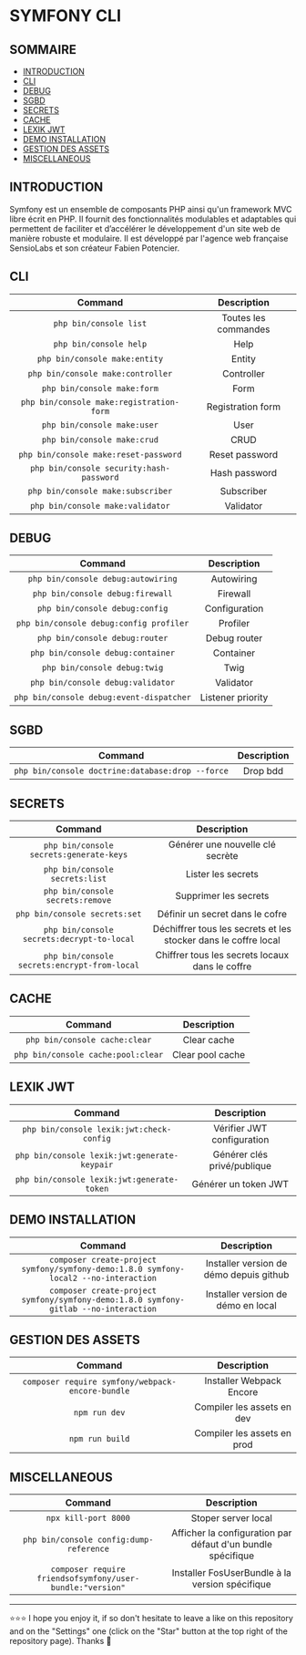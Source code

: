 # SYMFONY CLI

## SOMMAIRE
- [INTRODUCTION](#introduction)
- [CLI](#cli)
- [DEBUG](#debug)
- [SGBD](#sgbd)
- [SECRETS](#secrets)
- [CACHE](#cache)
- [LEXIK JWT](#lexik-jwt)
- [DEMO INSTALLATION](#demo-installation)
- [GESTION DES ASSETS](#gestion-des-assets)
- [MISCELLANEOUS](#miscellaneous)

## INTRODUCTION
Symfony est un ensemble de composants PHP ainsi qu'un framework MVC libre écrit en PHP. Il fournit des fonctionnalités modulables et adaptables qui permettent de faciliter et d’accélérer le développement d'un site web de manière robuste et modulaire. Il est développé par l'agence web française SensioLabs et son créateur Fabien Potencier.

## CLI
| Command | Description |
| :--------------: | :---------: |
| `php bin/console list`| Toutes les commandes |
| `php bin/console help` | Help |
| `php bin/console make:entity` | Entity |
| `php bin/console make:controller` | Controller |
| `php bin/console make:form` | Form |
| `php bin/console make:registration-form` | Registration form |
| `php bin/console make:user` | User |
| `php bin/console make:crud` | CRUD |
| `php bin/console make:reset-password` | Reset password |
| `php bin/console security:hash-password` | Hash password |
| `php bin/console make:subscriber` | Subscriber |
| `php bin/console make:validator` | Validator |

## DEBUG
| Command | Description |
| :--------------: | :---------: |
| `php bin/console debug:autowiring` | Autowiring |
| `php bin/console debug:firewall` | Firewall |
| `php bin/console debug:config` | Configuration |
| `php bin/console debug:config profiler` | Profiler |
| `php bin/console debug:router` | Debug router |
| `php bin/console debug:container` | Container |
| `php bin/console debug:twig` | Twig |
| `php bin/console debug:validator` | Validator |
| `php bin/console debug:event-dispatcher` | Listener priority |

## SGBD
| Command | Description |
| :--------------: | :---------: |
| `php bin/console doctrine:database:drop --force`| Drop bdd |

## SECRETS
| Command | Description |
| :--------------: | :---------: |
| `php bin/console secrets:generate-keys` | Générer une nouvelle clé secrète |
| `php bin/console secrets:list` | Lister les secrets |
| `php bin/console secrets:remove` | Supprimer les secrets |
| `php bin/console secrets:set` | Définir un secret dans le cofre |
| `php bin/console secrets:decrypt-to-local` | Déchiffrer tous les secrets et les stocker dans le coffre local |
| `php bin/console secrets:encrypt-from-local` | Chiffrer tous les secrets locaux dans le coffre  |

## CACHE
| Command | Description |
| :--------------: | :---------: |
| `php bin/console cache:clear`| Clear cache |
| `php bin/console cache:pool:clear`| Clear pool cache |

## LEXIK JWT
| Command | Description |
| :--------------: | :---------: |
| `php bin/console lexik:jwt:check-config`| Vérifier JWT configuration |
| `php bin/console lexik:jwt:generate-keypair`| Générer clés privé/publique |
| `php bin/console lexik:jwt:generate-token`| Générer un token JWT |

## DEMO INSTALLATION
| Command | Description |
| :--------------: | :---------: |
| `composer create-project symfony/symfony-demo:1.8.0 symfony-local2 --no-interaction`| Installer version de démo depuis github |
| `composer create-project symfony/symfony-demo:1.8.0 symfony-gitlab --no-interaction`| Installer version de démo en local |

## GESTION DES ASSETS
| Command | Description |
| :--------------: | :---------: |
| `composer require symfony/webpack-encore-bundle`| Installer Webpack Encore |
| `npm run dev`| Compiler les assets en dev |
| `npm run build`| Compiler les assets en prod |

## MISCELLANEOUS
| Command | Description |
| :--------------: | :---------: |
| `npx kill-port 8000`| Stoper server local |
| `php bin/console config:dump-reference`| Afficher la configuration par défaut d'un bundle spécifique |
| `composer require friendsofsymfony/user-bundle:"version"`| Installer FosUserBundle à la version spécifique |

***

⭐⭐⭐ I hope you enjoy it, if so don't hesitate to leave a like on this repository and on the "Settings" one (click on the "Star" button at the top right of the repository page). Thanks 🤗
